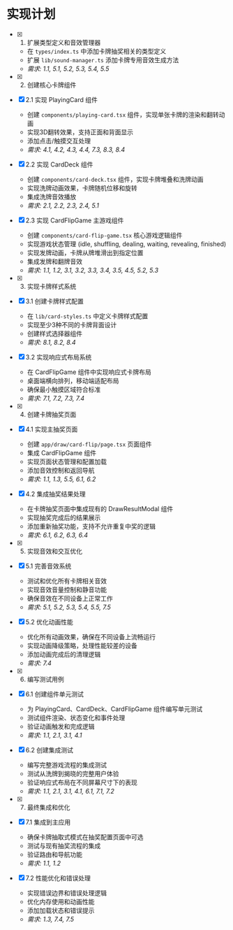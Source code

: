 # 实现计划

- [x] 1. 扩展类型定义和音效管理器




  - 在 `types/index.ts` 中添加卡牌抽奖相关的类型定义
  - 扩展 `lib/sound-manager.ts` 添加卡牌专用音效生成方法
  - _需求: 1.1, 5.1, 5.2, 5.3, 5.4, 5.5_

- [x] 2. 创建核心卡牌组件





- [x] 2.1 实现 PlayingCard 组件


  - 创建 `components/playing-card.tsx` 组件，实现单张卡牌的渲染和翻转动画
  - 实现3D翻转效果，支持正面和背面显示
  - 添加点击/触摸交互处理
  - _需求: 4.1, 4.2, 4.3, 4.4, 7.3, 8.3, 8.4_

- [x] 2.2 实现 CardDeck 组件




  - 创建 `components/card-deck.tsx` 组件，实现卡牌堆叠和洗牌动画
  - 实现洗牌动画效果，卡牌随机位移和旋转
  - 集成洗牌音效播放
  - _需求: 2.1, 2.2, 2.3, 2.4, 5.1_

- [x] 2.3 实现 CardFlipGame 主游戏组件


  - 创建 `components/card-flip-game.tsx` 核心游戏逻辑组件
  - 实现游戏状态管理 (idle, shuffling, dealing, waiting, revealing, finished)
  - 实现发牌动画，卡牌从牌堆滑出到指定位置
  - 集成发牌和翻牌音效
  - _需求: 1.1, 1.2, 3.1, 3.2, 3.3, 3.4, 3.5, 4.5, 5.2, 5.3_

- [x] 3. 实现卡牌样式系统




- [x] 3.1 创建卡牌样式配置


  - 在 `lib/card-styles.ts` 中定义卡牌样式配置
  - 实现至少3种不同的卡牌背面设计
  - 创建样式选择器组件
  - _需求: 8.1, 8.2, 8.4_

- [x] 3.2 实现响应式布局系统


  - 在 CardFlipGame 组件中实现响应式卡牌布局
  - 桌面端横向排列，移动端适配布局
  - 确保最小触摸区域符合标准
  - _需求: 7.1, 7.2, 7.3, 7.4_

- [x] 4. 创建卡牌抽奖页面




- [x] 4.1 实现主抽奖页面


  - 创建 `app/draw/card-flip/page.tsx` 页面组件
  - 集成 CardFlipGame 组件
  - 实现页面状态管理和配置加载
  - 添加音效控制和返回导航
  - _需求: 1.1, 1.3, 5.5, 6.1, 6.2_

- [x] 4.2 集成抽奖结果处理


  - 在卡牌抽奖页面中集成现有的 DrawResultModal 组件
  - 实现抽奖完成后的结果展示
  - 添加重新抽奖功能，支持不允许重复中奖的逻辑
  - _需求: 6.1, 6.2, 6.3, 6.4_

- [x] 5. 实现音效和交互优化




- [x] 5.1 完善音效系统


  - 测试和优化所有卡牌相关音效
  - 实现音效音量控制和静音功能
  - 确保音效在不同设备上正常工作
  - _需求: 5.1, 5.2, 5.3, 5.4, 5.5, 7.5_

- [x] 5.2 优化动画性能


  - 优化所有动画效果，确保在不同设备上流畅运行
  - 实现动画降级策略，处理性能较差的设备
  - 添加动画完成后的清理逻辑
  - _需求: 7.4_

- [x] 6. 编写测试用例






- [x] 6.1 创建组件单元测试




  - 为 PlayingCard、CardDeck、CardFlipGame 组件编写单元测试
  - 测试组件渲染、状态变化和事件处理
  - 验证动画触发和完成逻辑
  - _需求: 1.1, 2.1, 3.1, 4.1_

- [x] 6.2 创建集成测试


  - 编写完整游戏流程的集成测试
  - 测试从洗牌到揭晓的完整用户体验
  - 验证响应式布局在不同屏幕尺寸下的表现
  - _需求: 1.1, 2.1, 3.1, 4.1, 6.1, 7.1, 7.2_

- [x] 7. 最终集成和优化





- [x] 7.1 集成到主应用


  - 确保卡牌抽取式模式在抽奖配置页面中可选
  - 测试与现有抽奖流程的集成
  - 验证路由和导航功能
  - _需求: 1.1, 1.2_

- [x] 7.2 性能优化和错误处理


  - 实现错误边界和错误处理逻辑
  - 优化内存使用和动画性能
  - 添加加载状态和错误提示
  - _需求: 1.3, 7.4, 7.5_